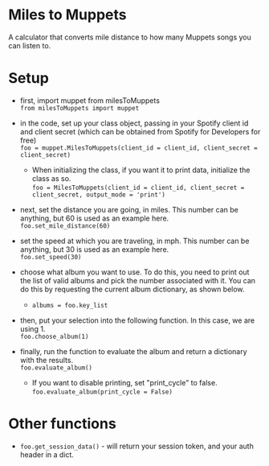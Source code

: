 # Miles to Muppets
A calculator that converts mile distance to how many Muppets songs you can listen to.

# Setup

- first, import muppet from milesToMuppets <br>
`from milesToMuppets import muppet` <br>

- in the code, set up your class object, passing in your Spotify client id and client secret (which can be obtained from Spotify for Developers for free) <br>
`foo = muppet.MilesToMuppets(client_id = client_id, client_secret = client_secret)` <br>

    - When initializing the class, if you want it to print data, initialize the class as so. <br>
`foo = MilesToMuppets(client_id = client_id, client_secret = client_secret, output_mode = 'print')`

- next, set the distance you are going, in miles. This number can be anything, but 60 is used as an example here. <br>
  `foo.set_mile_distance(60)`

- set the speed at which you are traveling, in mph. This number can be anything, but 30 is used as an example here. <br>
`foo.set_speed(30)`

- choose what album you want to use. To do this, you need to print out the list of valid albums and pick the number associated with it. You can do this by requesting the current album dictionary, as shown below. <br>
    - `albums = foo.key_list` <br>

- then, put your selection into the following function. In this case, we are using 1. <br>
`foo.choose_album(1)`

- finally, run the function to evaluate the album and return a dictionary with the results.<br>
`foo.evaluate_album()`
    - If you want to disable printing, set "print_cycle" to false. <br>
    `foo.evaluate_album(print_cycle = False)`


# Other functions

- `foo.get_session_data()` - will return your session token, and your auth header in a dict.

